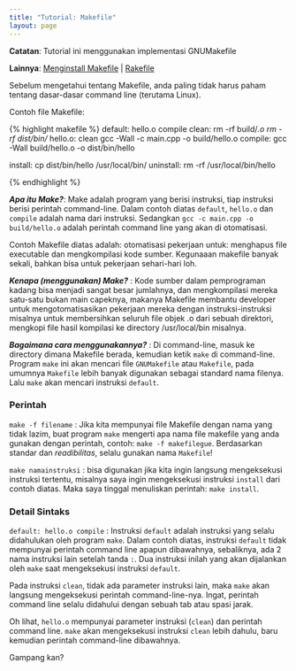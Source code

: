 ```yaml
---
title: "Tutorial: Makefile"
layout: page
---
```

**Catatan**: Tutorial ini menggunakan implementasi GNUMakefile

**Lainnya**: [Menginstall Makefile](/akselprog/tutorial/makefile/install.html) | [Rakefile](/akselprog/tutorial/rakefile/ "Makefile menggunakan Ruby")

Sebelum mengetahui tentang Makefile, anda paling tidak harus paham tentang dasar-dasar command line (terutama Linux). 

Contoh file Makefile:

{% highlight makefile %}
default: hello.o compile
clean:
    rm -rf build/*.o
    rm -rf dist/bin/*
hello.o: clean 
    gcc -Wall -c main.cpp -o build/hello.o
compile:
    gcc -Wall build/hello.o -o dist/bin/hello

install:
    cp dist/bin/hello /usr/local/bin/
uninstall:
    rm -rf /usr/local/bin/hello

{% endhighlight %}

***Apa itu Make?***: Make adalah program yang berisi instruksi, tiap instruksi berisi perintah command-line. Dalam contoh diatas `default`, `hello.o` dan `compile` adalah nama dari instruksi. Sedangkan `gcc -c main.cpp -o build/hello.o` adalah perintah command line yang akan di otomatisasi.

Contoh Makefile diatas adalah: otomatisasi pekerjaan untuk: menghapus file executable dan mengkompilasi kode sumber. Kegunaaan makefile banyak sekali, bahkan bisa untuk pekerjaan sehari-hari loh.

***Kenapa (menggunakan) Make?*** : Kode sumber dalam pemprograman kadang bisa menjadi sangat besar jumlahnya, dan mengkompilasi mereka satu-satu bukan main capeknya, makanya Makefile membantu developer untuk mengotomatisasikan pekerjaan mereka dengan instruksi-instruksi misalnya untuk membersihkan seluruh file objek .o dari sebuah direktori, mengkopi file hasil kompilasi ke directory /usr/local/bin misalnya.

***Bagaimana cara menggunakannya?*** : Di command-line, masuk ke directory dimana Makefile berada, kemudian ketik `make` di command-line. Program `make` ini akan mencari file `GNUMakefile` atau `Makefile`, pada umumnya `Makefile` lebih banyak digunakan sebagai standard nama filenya. Lalu `make` akan mencari instruksi `default`.

### Perintah

`make -f filename` : Jika kita mempunyai file Makefile dengan nama yang tidak lazim, buat program `make` mengerti apa nama file makefile yang anda gunakan dengan perintah, contoh: `make -f makefilegue`. Berdasarkan standar dan *readibilitas*, selalu gunakan nama `Makefile`!

`make namainstruksi` : bisa digunakan jika kita ingin langsung mengeksekusi instruksi tertentu, misalnya saya ingin mengeksekusi instruksi `install` dari contoh diatas. Maka saya tinggal menuliskan perintah: `make install`.

### Detail Sintaks

`default: hello.o compile` : Instruksi `default` adalah instruksi yang selalu didahulukan oleh program `make`. Dalam contoh diatas, instruksi `default` tidak mempunyai perintah command line apapun dibawahnya, sebaliknya, ada 2 nama instruksi lain setelah tanda `:`. Dua instruksi inilah yang akan dijalankan oleh `make` saat mengeksekusi instruksi `default`.

Pada instruksi `clean`, tidak ada parameter instruksi lain, maka `make` akan langsung mengeksekusi perintah command-line-nya. Ingat, perintah command line selalu didahului dengan sebuah tab atau spasi jarak.

Oh lihat, `hello.o` mempunyai parameter instruksi (`clean`) dan perintah command line. `make` akan mengeksekusi instruksi `clean` lebih dahulu, baru kemudian perintah command-line dibawahnya.

Gampang kan?
